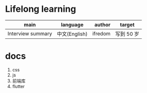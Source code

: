 # Lifelong learning

|       main        |   language    |  author |   target   |
| :---------------: | :-----------: | ------: | :--------: |
| Interview summary | 中文(English) | ifredom | 写到 50 岁 |

# docs

1. css
2. js
3. 前端库
4. flutter
